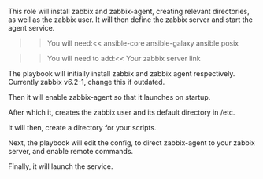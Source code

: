 This role will install zabbix and zabbix-agent, creating relevant directories, as well as the zabbix user.
It will then define the zabbix server and start the agent service.

>>You will need:<<
ansible-core
ansible-galaxy
ansible.posix

>>You will need to add:<<
Your zabbix server link

The playbook will initially install zabbix and zabbix agent respectively. Currently zabbix v6.2-1, change this if outdated.

Then it will enable zabbix-agent so that it launches on startup.

After which it, creates the zabbix user and its default directory in /etc.

It will then, create a directory for your scripts.

Next, the playbook will edit the config, to direct zabbix-agent to your zabbix server, and enable remote commands.

Finally, it will launch the service.
